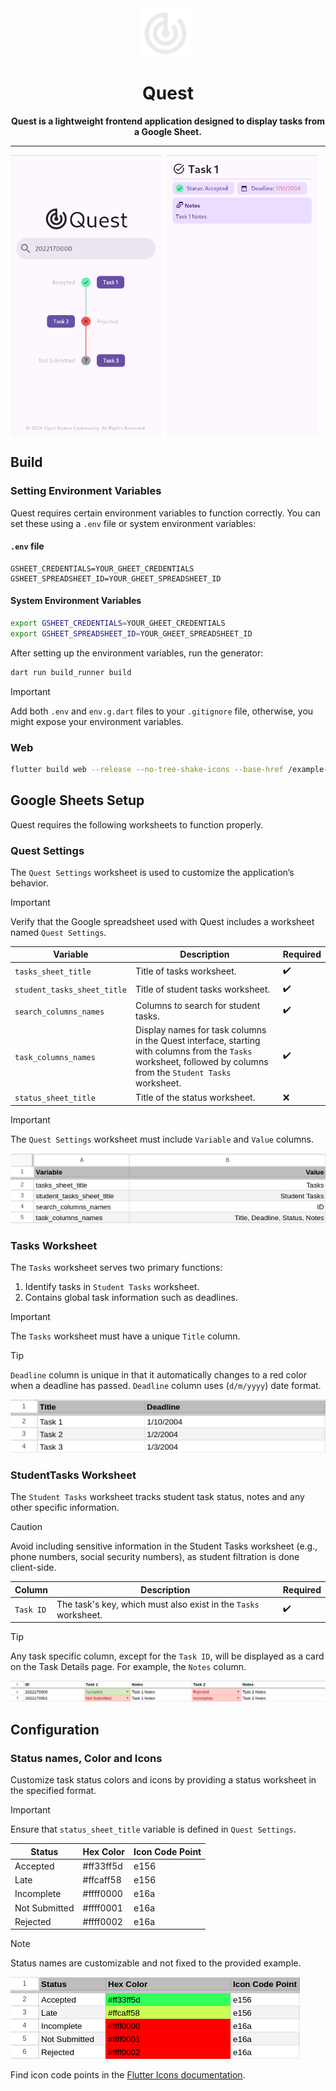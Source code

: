 <div align="center">

<div style="display: flex; align-items: center; justify-content: center;">
  <img src="imgs/logo.svg" width="80"  alt="Quest logo" style="margin-right: 8px;"/>
</div>
<h1>Quest</h1>
<b>
    Quest is a lightweight frontend application designed to display tasks from a Google Sheet.
</b>
<hr />
</div>


<div style="display: flex;">
  <img src="imgs/quest_showcase_1.png" height="450"  alt="Quest showcase 1" style="margin-right: 8px;"/>
  <img src="imgs/quest_showcase_2.png" height="450"  alt="Quest showcase 2" style="margin-right: 8px;"/>
</div>

## Build

### Setting Environment Variables

Quest requires certain environment variables to function correctly. You can set these using a `.env` file or system environment variables:

#### `.env` file

```env
GSHEET_CREDENTIALS=YOUR_GHEET_CREDENTIALS
GSHEET_SPREADSHEET_ID=YOUR_GHEET_SPREADSHEET_ID
```

#### System Environment Variables

```bash
export GSHEET_CREDENTIALS=YOUR_GHEET_CREDENTIALS
export GSHEET_SPREADSHEET_ID=YOUR_GHEET_SPREADSHEET_ID
```

After setting up the environment variables, run the generator:

```bash
dart run build_runner build
```

> [!IMPORTANT]
> Add both `.env` and `env.g.dart` files to your `.gitignore` file, otherwise, you might expose your environment variables.

### Web

```bash
flutter build web --release --no-tree-shake-icons --base-href /example-href/
```

## Google Sheets Setup

Quest requires the following worksheets to function properly.

### Quest Settings

The `Quest Settings` worksheet is used to customize the application’s behavior.

> [!IMPORTANT]
> Verify that the Google spreadsheet used with Quest includes a worksheet named `Quest Settings`.

| Variable | Description | Required |
| -------- | ----------- | -------- |
| `tasks_sheet_title`         |  Title of tasks worksheet. | ✔️ |
| `student_tasks_sheet_title` |  Title of student tasks worksheet. | ✔️ |
| `search_columns_names`      |  Columns to search for student tasks. | ✔️ |
| `task_columns_names`        |  Display names for task columns in the Quest interface, starting with columns from the `Tasks` worksheet, followed by columns from the `Student Tasks` worksheet.  | ✔️ |
| `status_sheet_title`        |  Title of the status worksheet. | ❌ |

> [!IMPORTANT]
> The `Quest Settings` worksheet must include `Variable` and `Value` columns.

![Quest Settings Worksheet](imgs/quest_settings_worksheet.png)

### Tasks Worksheet

The `Tasks` worksheet serves two primary functions:
  1. Identify tasks in `Student Tasks` worksheet.
  2. Contains global task information such as deadlines.

> [!IMPORTANT]
> The `Tasks` worksheet must have a unique `Title` column.

> [!TIP]
> `Deadline` column is unique in that it automatically changes to a red color when a deadline has passed.
> `Deadline` column uses (`d/m/yyyy`) date format.

![Tasks Worksheet](imgs/tasks_worksheet.png)

### StudentTasks Worksheet

The `Student Tasks` worksheet tracks student task status, notes and any other specific information.

> [!CAUTION]
> Avoid including sensitive information in the Student Tasks worksheet (e.g., phone numbers, social security numbers), as student filtration is done client-side.

| Column | Description | Required |
| ------ | ----------- | -------- |
| `Task ID` | The task's key, which must also exist in the `Tasks` worksheet. | ✔️ |

> [!TIP]
> Any task specific column, except for the `Task ID`, will be displayed as a card on the Task Details page. For example, the `Notes` column.

![Student Tasks Worksheet](imgs/student_tasks_worksheet.png)

## Configuration

### Status names, Color and Icons

Customize task status colors and icons by providing a status worksheet in the specified format.

> [!IMPORTANT]
> Ensure that `status_sheet_title` variable is defined in `Quest Settings`.

| Status        | Hex Color | Icon Code Point |
| ------------- | --------- | --------------- |
| Accepted      |	#ff33ff5d |	e156 |
| Late          |	#ffcaff58	| e156 |
| Incomplete    |	#ffff0000 |	e16a |
| Not Submitted |	#ffff0001 |	e16a |
| Rejected      |	#ffff0002 |	e16a |

> [!NOTE]
> Status names are customizable and not fixed to the provided example.

![Statuses Worksheet](imgs/statuses_worksheet.png)

Find icon code points in the [Flutter Icons documentation](https://api.flutter.dev/flutter/material/Icons-class.html).
